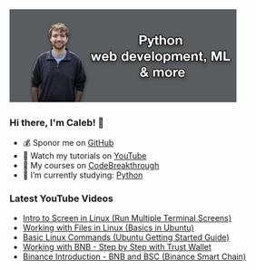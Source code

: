 <img src="github-cover-photo-my-face.jpg" width="400px" />

### Hi there, I'm Caleb! 🍛

- 💰 Sponor me on [GitHub](https://github.com/sponsors/CalebCurry)
- 🎥 Watch my tutorials on [YouTube](https://www.youtube.com/calebthevideomaker2)
- 📗 My courses on [CodeBreakthrough](https://www.codebreakthrough.com)
- 🤔 I’m currently studying: [Python](https://www.youtube.com/watch?v=s3IvdkCq2_c&t=4254s)

### Latest YouTube Videos
<!-- YOUTUBE:START -->
- [Intro to Screen in Linux (Run Multiple Terminal Screens)](https://www.youtube.com/watch?v=auWiTGGB6T8)
- [Working with Files in Linux (Basics in Ubuntu)](https://www.youtube.com/watch?v=t9Mw-zrXSao)
- [Basic Linux Commands (Ubuntu Getting Started Guide)](https://www.youtube.com/watch?v=gbLMC_WWBmU)
- [Working with BNB - Step by Step with Trust Wallet](https://www.youtube.com/watch?v=e8wJVkR3Pho)
- [Binance Introduction - BNB and BSC (Binance Smart Chain)](https://www.youtube.com/watch?v=NZQ4Fv4boWc)
<!-- YOUTUBE:END -->
